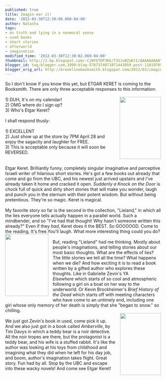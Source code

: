 ```yaml
---
published: true
title: Imagin-eer it!
date: '2012-03-30T12:30:00.000-04:00'
author: Natasha
tags:
- on truth and lying in a nonmoral sense
- used books
- short stories
- afterworld
- imagination
modified_time: '2012-03-30T12:30:02.069-04:00'
thumbnail: http://2.bp.blogspot.com/-CjNYOTDP3Kk/T3SJvBZaKtI/AAAAAAAAAYg/qeGNglBHIpc/s72-c/suddenly-a-knock-at-the-door-review_320.jpg
blogger_id: tag:blogger.com,1999:blog-5767374071871443859.post-110197890325833436
blogger_orig_url: http://brooklinebooksmith.blogspot.com/2012/03/imagin-eer-it.html
---
```


So I don't know if you know this yet, but ETGAR KERET is coming to the Booksmith. There are only three acceptable responses to this information:<br /><br /><a href="http://2.bp.blogspot.com/-CjNYOTDP3Kk/T3SJvBZaKtI/AAAAAAAAAYg/qeGNglBHIpc/s1600/suddenly-a-knock-at-the-door-review_320.jpg" imageanchor="1" style="clear: right; float: right; margin-bottom: 1em; margin-left: 1em;"><img border="0" height="200" src="http://2.bp.blogspot.com/-CjNYOTDP3Kk/T3SJvBZaKtI/AAAAAAAAAYg/qeGNglBHIpc/s200/suddenly-a-knock-at-the-door-review_320.jpg" width="133" /></a>1) DUH, It's on my calendar!<br />2) OMG where do I sign up?<br />3) Who's Etgar Keret?<br /><br />I shall respond thusly:<br /><br />1) EXCELLENT<br />2) Just show up at the store by 7PM April 28 and enjoy the sagacity and laughter for FREE.<br />3) This is acceptable only because it will soon be REVERSED.<br /><br /><br />Etgar Keret. Brilliantly funny, completely singular imaginative and perceptive Israeli writer of hilarious short stories. He's got a few books out already that come and go from the UBC, and his newest just arrived upstairs and I've already taken it home and cracked it open. <i>Suddenly a Knock on the Door</i>&nbsp;is chock full of quick and dirty short stories that will make you wonder, laugh and punch you in the sternum with their potent wisdom. But without being pretentious. They're so magic. Keret is magical.<br /><br />My favorite story so far is the second in the collection, "Lieland," in which all the lies everyone tells actually happen in a parallel world. Such a mindbender, and so "I've had that thought! Why hasn't someone written this already?" Even if they <i>had</i>, Keret does it the BEST. So GOOOOOD. Come to the reading. It's free.You'll laugh. What more interesting thing could you do?<br /><a href="http://1.bp.blogspot.com/-YsQNzlTWpSU/T3SJwPAdRhI/AAAAAAAAAYo/I-2QPpwviiY/s1600/elsewhere.jpg" imageanchor="1" style="clear: left; float: left; margin-bottom: 1em; margin-right: 1em;"><img border="0" height="200" src="http://1.bp.blogspot.com/-YsQNzlTWpSU/T3SJwPAdRhI/AAAAAAAAAYo/I-2QPpwviiY/s200/elsewhere.jpg" width="140" /></a><br />But, reading "Lieland" had me thinking. Mostly about people's imaginations, and telling stories about our most basic thoughts. What are the effects of lies? The little stories we tell all the time? What happens when we die? And how exciting it is to read a book written by a gifted author who explores these thoughts. Like in Gabrielle Zevin's YA <i>Elsewhere</i>&nbsp;which starts of so cool and atmospheric following a girl on a boat on her way to the underworld. Or Kevin Brockheimer's <i>Brief History of the Dead</i>&nbsp;which starts off with meeting characters who have come to an untimely end, including one girl whose only memory of her death is simply that she "began to snow." so chilling.<br /><a href="http://4.bp.blogspot.com/-8SI1hHV7plQ/T3SJuWTyhxI/AAAAAAAAAYY/7IhVtBYlUlA/s1600/amberville.jpg" imageanchor="1" style="clear: right; float: right; margin-bottom: 1em; margin-left: 1em;"><img border="0" height="200" src="http://4.bp.blogspot.com/-8SI1hHV7plQ/T3SJuWTyhxI/AAAAAAAAAYY/7IhVtBYlUlA/s200/amberville.jpg" width="132" /></a><br />We just got Zevin's book in used, come pick it up. And we also just got in a book called <i>Amberville</i>, by Tim Davys in which a teddy bear is a noir detective. All the noir tropes are there, but the protagonist is a teddy bear, and his wife is a stuffed rabbit. It's like the author was looking at his toys from childhood and imagining what they did when he left for his day job, and boom, author's imagination takes flight. Great story. Fun had by all. Stop by the UBC and escape into these wacky novels! And come see Etgar Keret!